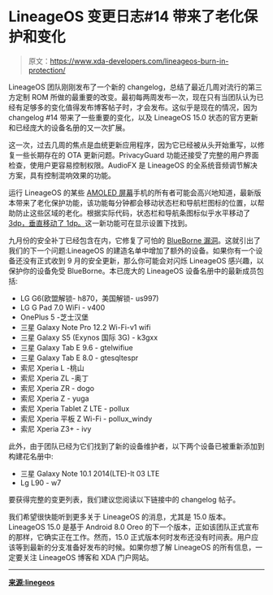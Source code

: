 # LineageOS 变更日志#14 带来了老化保护和变化

> 原文：<https://www.xda-developers.com/lineageos-burn-in-protection/>

LineageOS 团队刚刚发布了一个新的 changelog，总结了最近几周对流行的第三方定制 ROM 所做的最重要的改变。最初每两周发布一次，现在只有当团队认为已经有足够多的变化值得发布博客帖子时，才会发布。这似乎是现在的情况，因为 changelog #14 带来了一些重要的变化，以及 LineageOS 15.0 状态的官方更新和已经庞大的设备名册的又一次扩展。

这一次，过去几周的焦点是血统更新应用程序，因为它已经被从头开始重写，以修复一些长期存在的 OTA 更新问题。PrivacyGuard 功能还接受了完整的用户界面检查，使用户更容易控制权限。AudioFX 是 LineageOS 的全系统音频调节解决方案，具有控制混响效果的功能。

运行 LineageOS 的某些 [AMOLED 屏幕](https://www.xda-developers.com/enable-google-pixel-2-always-on-ambient-display/)手机的所有者可能会高兴地知道，最新版本带来了老化保护功能，该功能每分钟都会移动状态栏和导航栏图标的位置，以帮助防止这些区域的老化。根据实际代码，状态栏和导航条图标似乎水平移动了 [3dp，垂直移动了 1dp。](https://review.lineageos.org/#/c/187647/7/packages/SystemUI/res/values/cm_dimens.xml)这一新功能可在显示设置下找到。

九月份的安全补丁已经包含在内，它修复了可怕的 [BlueBorne 漏洞](https://www.xda-developers.com/bluetooth-vulnerability-blueborne-impacts-android-ios-windows-and-linux-devices/)。这就引出了我们的下一个问题:LineageOS 的建造名单中增加了额外的设备。如果你有一个设备还没有正式收到 9 月的安全更新，那么你可能会对闪烁 LineageOS 感兴趣，以保护你的设备免受 BlueBorne。本已庞大的 LineageOS 设备名册中的最新成员包括:

*   LG G6(欧盟解锁- h870，美国解锁- us997)
*   LG G Pad 7.0 WiFi - v400
*   OnePlus 5 -芝士汉堡
*   三星 Galaxy Note Pro 12.2 Wi-Fi-v1 wifi
*   三星 Galaxy S5 (Exynos 国际 3G) - k3gxx
*   三星 Galaxy Tab E 9.6 - gtelwifiue
*   三星 Galaxy Tab E 8.0 - gtesqltespr
*   索尼 Xperia L -桃山
*   索尼 Xperia ZL -奥丁
*   索尼 Xperia ZR - dogo
*   索尼 Xperia Z - yuga
*   索尼 Xperia Tablet Z LTE - pollux
*   索尼 Xperia 平板 Z Wi-Fi - pollux_windy
*   索尼 Xperia Z3+ - ivy

此外，由于团队已经为它们找到了新的设备维护者，以下两个设备已被重新添加到构建花名册中:

*   三星 Galaxy Note 10.1 2014(LTE)-lt 03 LTE
*   Lg L90 - w7

要获得完整的变更列表，我们建议您阅读以下链接中的 changelog 帖子。

我们希望很快能听到更多关于 LineageOS 的消息，尤其是 15.0 版本。LineageOS 15.0 是基于 Android 8.0 Oreo 的下一个版本，正如该团队正式宣布的那样，它确实正在工作。然而，15.0 正式版本何时发布还没有时间表。用户应该等到最新的分支准备好发布的时候。如果你想了解 LineageOS 的所有信息，一定要关注 LineageOS 博客和 XDA 门户网站。

* * *

[**来源:linegeos**](https://www.lineageos.org/Changelog-14/)